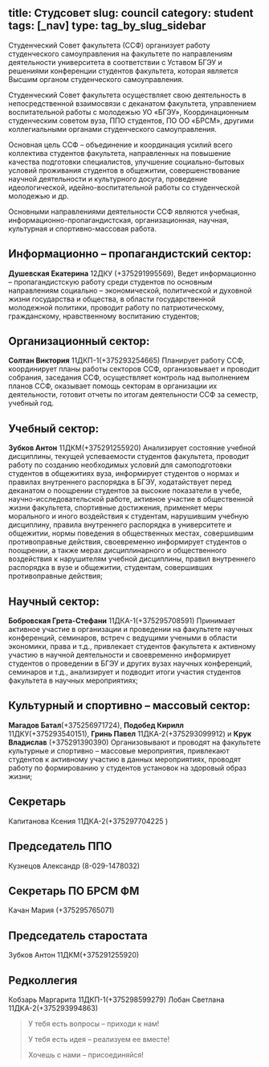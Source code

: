 title: Студсовет
slug: council
category: student
tags: [_nav]
type: tag_by_slug_sidebar
---

Студенческий Совет факультета (ССФ) организует работу студенческого самоуправления на факультете по направлениям деятельности университета в соответствии с Уставом БГЭУ и решениями конференции студентов факультета, которая является Высшим органом студенческого самоуправления.

Студенческий Совет факультета осуществляет свою деятельность в непосредственной взаимосвязи с деканатом факультета, управлением воспитательной работы с молодежью УО «БГЭУ», Координационным студенческим советом вуза, ППО студентов, ПО ОО «БРСМ», другими коллегиальными органами студенческого самоуправления.

Основная цель ССФ – объединение и координация усилий всего коллектива студентов факультета, направленных на повышение качества подготовки специалистов, улучшение социально-бытовых условий проживания студентов в общежитии, совершенствование научной деятельности и культурного досуга, проведение идеологической, идейно-воспитательной работы со студенческой молодежью и др.

Основными направлениями деятельности ССФ являются учебная, информационно-пропагандистская, организационная, научная, культурная и спортивно-массовая работа.


Информационно – пропагандистский сектор:
---------------------------------------

**Душевская Екатерина** 12ДКУ (+375291995569),  Ведет информационно – пропагандистскую работу среди студентов по основным направлениям социально – экономической, политической и духовной жизни государства и общества, в области государственной молодежной политики, проводит работу по патриотическому, гражданскому, нравственному воспитанию студентов;

Организационный сектор:
-----------------------

**Солтан Виктория** 11ДКП-1(+375293254665) Планирует работу ССФ, координирует планы работы секторов ССФ, организовывает и проводит собрания, заседания ССФ, осуществляет контроль над выполнением планов ССФ, оказывает помощь секторам в организации их деятельности, готовит отчеты по итогам деятельности ССФ за семестр, учебный год.

Учебный сектор:
---------------

**Зубков Антон** 11ДКМ(+375291255920) Анализирует состояние учебной дисциплины, текущей успеваемости студентов факультета, проводит работу по созданию необходимых условий для самоподготовки студентов в общежитиях вуза, информирует студентов о нормах и правилах внутреннего распорядка в БГЭУ, ходатайствует перед деканатом о поощрении студентов за высокие показатели в учебе, научно-исследовательской работе, активное участие в общественной жизни факультета, спортивные достижения, применяет меры морального и иного воздействия к студентам, нарушившим учебную дисциплину, правила внутреннего распорядка в университете и общежитии, нормы поведения в общественных местах, совершившим противоправные действия, своевременно информирует студентов о поощрении, а также мерах дисциплинарного и общественного воздействия к нарушителям учебной дисциплины, правил внутреннего распорядка в вузе и общежитии, студентам, совершивших противоправные действия;

Научный сектор:
--------------

**Бобровская Грета-Стефани** 11ДКА-1(+375295708591) Принимает активное участие в организации и проведении на факультете научных конференций, семинаров, встреч с ведущими учеными в области экономики, права и т.д., привлекает студентов факультета к активному участию в научной деятельности и своевременно информирует студентов о проведении в БГЭУ и других вузах научных конференций, семинаров и т.д., анализирует и подводит итоги участия студентов факультета в научных мероприятиях;

Культурный и спортивно – массовый сектор:
-----------------------------------------

**Магадов Батал**(+375256971724), **Подобед Кирилл** 11ДКУ(+375293540151), **Гринь Павел** 11ДКА-2(+375293099912)  и  **Крук Владислав** (+375291390390)   Организовывают и проводят на факультете культурные и спортивно – массовые мероприятия, привлекают студентов к активному участию в данных мероприятиях, проводят работу по формированию у студентов установок на здоровый образ жизни;


Секретарь
---------

Капитанова Ксения 11ДКА-2(+375297704225 )

Председатель ППО
----------------

Кузнецов Александр (8-029-1478032)

Секретарь ПО БРСМ ФМ
--------------------

Качан Мария (+375295765071)

Председатель старостата
-----------------------

Зубков Антон 11ДКМ(+375291255920)

Редколлегия
-----------

Кобзарь Маргарита 11ДКП-1(+375298599279)
Лобан Светлана 11ДКА-2(+375293994863)

>У тебя есть вопросы – приходи к нам!
>
>У тебя есть идея – реализуем ее вместе!
>
>Хочешь с нами – присоединяйся!
